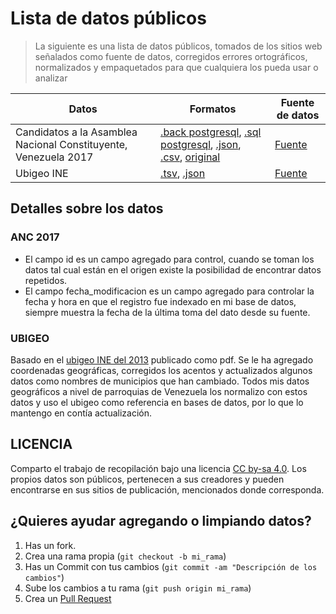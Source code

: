 # Lista de datos públicos
> La siguiente es una lista de datos públicos, tomados de los sitios web señalados como fuente de datos, corregidos errores ortográficos, normalizados y empaquetados para que cualquiera los pueda usar o analizar


Datos | Formatos | Fuente de datos
--- | --- | ---
Candidatos a la Asamblea Nacional Constituyente, Venezuela 2017 | [.back postgresql][ancBack], [.sql postgresql][ancsql], [.json][ancJson], [.csv][ancCSV], [original][oriJson] | [Fuente][ancFuente]
Ubigeo INE | [.tsv][ubigeoTsv], [.json][ubigeoJson] | [Fuente][ubigeoINE]


Detalles sobre los datos
-----------
### ANC 2017
- El campo id es un campo agregado para control, cuando se toman los datos tal cual están en el origen existe la posibilidad de encontrar datos repetidos.
- El campo fecha_modificacion es un campo agregado para controlar la fecha y hora en que el registro fue indexado en mi base de datos, siempre muestra la fecha de la última toma del dato desde su fuente.
### UBIGEO
Basado en el [ubigeo INE del 2013][ubigeoINE] publicado como pdf. Se le ha agregado coordenadas geográficas, corregidos los acentos y actualizados algunos datos como nombres de municipios que han cambiado. Todos mis datos geográficos a nivel de parroquias de Venezuela los normalizo con estos datos y uso el ubigeo como referencia en bases de datos, por lo que lo mantengo en contía actualización.

LICENCIA
------------
Comparto el trabajo de recopilación bajo una licencia [CC by-sa 4.0](https://creativecommons.org/licenses/by-sa/4.0/). Los propios datos son públicos, pertenecen a sus creadores y pueden encontrarse en sus sitios de publicación, mencionados donde corresponda.


¿Quieres ayudar agregando o limpiando datos? 
------------
1. Has un fork.
2. Crea una rama propia (`git checkout -b mi_rama`)
3. Has un Commit con tus cambios (`git commit -am "Descripción de los cambios"`)
4. Sube los cambios a tu rama (`git push origin mi_rama`)
5. Crea un [Pull Request][1]

[1]: http://github.com/asosab/open_data/pulls
[ubigeoTsv]: https://github.com/asosab/open_data/raw/master/ubigeo_INE/ubigeo_INE.tsv
[ubigeoJson]: https://github.com/asosab/open_data/raw/master/ubigeo_INE/ubigeo_INE.json
[ancJson]: https://github.com/asosab/open_data/raw/master/anc17/anc.json
[ancCSV]: https://github.com/asosab/open_data/raw/master/anc17/anc.CSV
[oriJson]: https://github.com/asosab/open_data/raw/master/anc17/original.json
[ancsql]: https://github.com/asosab/open_data/raw/master/anc17/anc.sql
[ancBack]: https://github.com/asosab/open_data/raw/master/anc17/anc.backup
[ancFuente]: http://constituyente2017.cne.gob.ve/resultados_2017Final/
[boletin2]: http://www.cne.gob.ve/web/sala_prensa/noticia_detallada.php?id=3553
[ubigeoINE]: http://www.ine.gov.ve/documentos/AspectosFisicos/DivisionpoliticoTerritorial/pdf/DPTconFinesEstadisticosOperativa2013.pdf